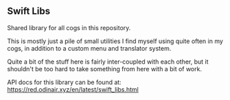 Swift Libs
----------

Shared library for all cogs in this repository.

This is mostly just a pile of small utilities I find myself using quite often in my cogs,
in addition to a custom menu and translator system.

Quite a bit of the stuff here is fairly inter-coupled with each other, but it shouldn't be too hard
to take something from here with a bit of work.

API docs for this library can be found at: https://red.odinair.xyz/en/latest/swift_libs.html
